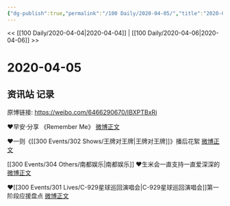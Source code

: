 ```yaml
---
{"dg-publish":true,"permalink":"/100 Daily/2020-04-05/","title":"2020-04-05","created":"2023-04-03T16:03:01.694+08:00","updated":"2023-04-03T16:03:47.978+08:00"}
---
```



<< [[100 Daily/2020-04-04\|2020-04-04]] | [[100 Daily/2020-04-06\|2020-04-06]] >>

# 2020-04-05

## 资讯站 记录

原博链接: https://weibo.com/6466290670/IBXPTBxRi

❤️早安·分享 《Remember Me》
[微博正文](https://m.weibo.cn/6466290670/4490269796204226)

❤️一则《[[300 Events/302 Shows/王牌对王牌\|王牌对王牌]]》播后花絮
[微博正文](https://m.weibo.cn/6466290670/4490353954328632)

[[300 Events/304 Others/南都娱乐\|南都娱乐]]
❤️生米会一直支持一直爱深深的
[微博正文](https://m.weibo.cn/6466290670/4490470409612135)

❤️[[300 Events/301 Lives/C-929星球巡回演唱会\|C-929星球巡回演唱会]]第一阶段应援盘点
[微博正文](https://m.weibo.cn/6466290670/4490449127557927)
